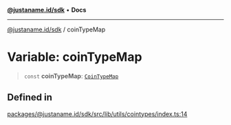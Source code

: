 [**@justaname.id/sdk**](../README.md) • **Docs**

***

[@justaname.id/sdk](../globals.md) / coinTypeMap

# Variable: coinTypeMap

> `const` **coinTypeMap**: [`CoinTypeMap`](../type-aliases/CoinTypeMap.md)

## Defined in

[packages/@justaname.id/sdk/src/lib/utils/cointypes/index.ts:14](https://github.com/JustaName-id/JustaName-sdk/blob/7430def13fc61cd3fc8b89d25e0869ee390cc2d0/packages/@justaname.id/sdk/src/lib/utils/cointypes/index.ts#L14)
